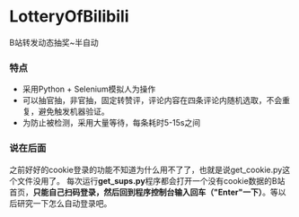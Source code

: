 # LotteryOfBilibili
B站转发动态抽奖~半自动
### **特点**
+ 采用Python + Selenium模拟人为操作
+ 可以抽官抽，非官抽，固定转赞评，评论内容在四条评论内随机选取，不会重复，避免触发机器验证。
+ 为防止被检测，采用大量等待，每条耗时5-15s之间
### 说在后面
之前好好的cookie登录的功能不知道为什么用不了了，也就是说get_cookie.py这个文件没用了。
每次运行**get_sups.py**程序都会打开一个没有cookie数据的B站首页，**只能自己扫码登录，然后回到程序控制台输入回车（"Enter"一下）**。等以后研究一下怎么自动登录吧。
